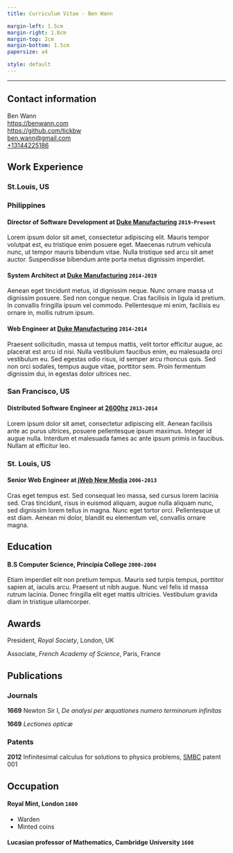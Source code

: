```yaml
---
title: Curriculum Vitae - Ben Wann

margin-left: 1.5cm
margin-right: 1.8cm
margin-top: 2cm
margin-bottom: 1.5cm
papersize: a4

style: default
---
```


<hr />

## Contact information

Ben Wann\
<https://benwann.com>\
<https://github.com/tickbw>\
<ben.wann@gmail.com>\
[+13144225186](tel:+13144225186)


## Work Experience

### St.Louis, US
### Philippines

####  Director of Software Development at [Duke Manufacturing](https://dukemfg.com) `2019-Present`

Lorem ipsum dolor sit amet, consectetur adipiscing elit. Mauris tempor volutpat est, eu tristique enim posuere eget. Maecenas rutrum vehicula nunc, ut tempor mauris bibendum vitae. Nulla tristique sed arcu sit amet auctor. Suspendisse bibendum ante porta metus dignissim imperdiet. 

####  System Architect at [Duke Manufacturing](https://dukemfg.com) `2014-2019`

Aenean eget tincidunt metus, id dignissim neque. Nunc ornare massa ut dignissim posuere. Sed non congue neque. Cras facilisis in ligula id pretium. In convallis fringilla ipsum vel commodo. Pellentesque mi enim, facilisis eu ornare in, mollis rutrum ipsum.

####  Web Engineer at [Duke Manufacturing](https://dukemfg.com) `2014-2014`

Praesent sollicitudin, massa ut tempus mattis, velit tortor efficitur augue, ac placerat est arcu id nisi. Nulla vestibulum faucibus enim, eu malesuada orci vestibulum eu. Sed egestas odio risus, id semper arcu rhoncus quis. Sed non orci sodales, tempus augue vitae, porttitor sem. Proin fermentum dignissim dui, in egestas dolor ultrices nec.

### San Francisco, US

####  Distributed Software Engineer at [2600hz](https://www.2600hz.com/) `2013-2014`

Lorem ipsum dolor sit amet, consectetur adipiscing elit. Aenean facilisis ante ac purus ultrices, posuere pellentesque ipsum maximus. Integer id augue nulla. Interdum et malesuada fames ac ante ipsum primis in faucibus. Nullam at efficitur leo. 

### St. Louis, US

####  Senior Web Engineer at [jWeb New Media](https://jwebmedia.com/) `2006-2013`

Cras eget tempus est. Sed consequat leo massa, sed cursus lorem lacinia sed. Cras tincidunt, risus in euismod aliquam, augue nulla aliquam nunc, sed dignissim lorem tellus in magna. Nunc eget tortor orci. Pellentesque ut est diam. Aenean mi dolor, blandit eu elementum vel, convallis ornare magna.

## Education

#### B.S Computer Science, Principia College `2000-2004`

Etiam imperdiet elit non pretium tempus. Mauris sed turpis tempus, porttitor sapien at, iaculis arcu. Praesent ut nibh augue. Nunc vel felis id massa rutrum lacinia. Donec fringilla elit eget mattis ultricies. Vestibulum gravida diam in tristique ullamcorper.


## Awards

President, _Royal Society_, London, UK

Associate, _French Academy of Science_, Paris, France

## Publications

<!-- A list is also available [online](http://scholar.google.co.uk/citations?user=LTOTl0YAAAAJ) -->

### Journals

**1669** Newton Sir I, _De analysi per æquationes numero terminorum infinitas_

**1669** _Lectiones opticæ_

### Patents

**2012** Infinitesimal calculus for solutions to physics problems, [SMBC](http://www.techdirt.com/articles/20121011/09312820678/if-patents-had-been-around-time-newton.shtml) patent 001

## Occupation

#### Royal Mint, London `1600`

- Warden
- Minted coins

#### Lucasian professor of Mathematics, Cambridge University `1600`
